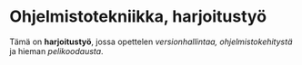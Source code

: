 # Ohjelmistotekniikka, harjoitustyö

Tämä on **harjoitustyö**, jossa opettelen *versionhallintaa, ohjelmistokehitystä* ja hieman *pelikoodausta*.